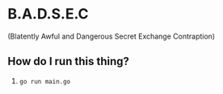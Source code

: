 # B.A.D.S.E.C
(Blatently Awful and Dangerous Secret Exchange Contraption)

## How do I run this thing?
1. `go run main.go`
